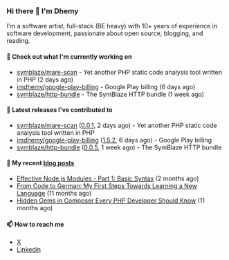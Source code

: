 ### Hi there 👋 I'm Dhemy

I'm a software artist, full-stack (BE heavy) with 10+ years of experience in software development,
passionate about open source, blogging, and reading.

#### 👷 Check out what I'm currently working on

- [symblaze/mare-scan](https://github.com/symblaze/mare-scan) - Yet another PHP static code analysis tool written in PHP (2 days ago)
- [imdhemy/google-play-billing](https://github.com/imdhemy/google-play-billing) - Google Play billing (6 days ago)
- [symblaze/http-bundle](https://github.com/symblaze/http-bundle) - The SymBlaze HTTP bundle (1 week ago)

#### 🔭 Latest releases I've contributed to

- [symblaze/mare-scan](https://github.com/symblaze/mare-scan) ([0.0.1](https://github.com/symblaze/mare-scan/releases/tag/0.0.1), 2 days ago) - Yet another PHP static code analysis tool written in PHP
- [imdhemy/google-play-billing](https://github.com/imdhemy/google-play-billing) ([1.5.2](https://github.com/imdhemy/google-play-billing/releases/tag/1.5.2), 6 days ago) - Google Play billing
- [symblaze/http-bundle](https://github.com/symblaze/http-bundle) ([0.0.5](https://github.com/symblaze/http-bundle/releases/tag/0.0.5), 1 week ago) - The SymBlaze HTTP bundle

#### 📜 My recent [blog posts](https://imdhemy.com/)

- [Effective Node.js Modules - Part 1: Basic Syntax](https://imdhemy.com/blog/nodejs/effective-nodejs-modules-part-1.html) (2 months ago)
- [From Code to German: My First Steps Towards Learning a New Language](https://imdhemy.com/blog/germany/from-code-to-german.html) (11 months ago)
- [Hidden Gems in Composer Every PHP Developer Should Know](https://imdhemy.com/blog/php/hidden-gems-in-composer.html) (11 months ago)

#### 📫 How to reach me

- [X](https://twitter.com/imdhemy)
- [Linkedin](https://linkedin.com/in/imdhemy)

